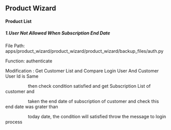 ## Product Wizard
<h4><b> Product List </b></h4>
<h5><b>1.User Not Allowed When Subscription End Date </b></h5>
<p> File Path: apps/product_wizard/product_wizard/product_wizard/backup_files/auth.py </p>
<p> Function: authenticate </p>
<p> Modification : Get Customer List and Compare Login User And Customer User Id is Same </p>
<p>&nbsp;&nbsp;&nbsp; &nbsp;&nbsp;&nbsp;&nbsp;&nbsp;&nbsp;&nbsp;&nbsp;&nbsp; &nbsp;&nbsp;&nbsp;    then check condition satisfied and get Subscription List of customer and <p>
<p>&nbsp;&nbsp;&nbsp; &nbsp;&nbsp;&nbsp;&nbsp;&nbsp;&nbsp;&nbsp;&nbsp;&nbsp; &nbsp;&nbsp;&nbsp;    taken the end date of subscription of customer and check this end date was grater than<p>
<p>&nbsp;&nbsp;&nbsp; &nbsp;&nbsp;&nbsp;&nbsp;&nbsp;&nbsp;&nbsp;&nbsp;&nbsp; &nbsp;&nbsp;&nbsp;    today date, the condition will satisfied throw the message to login process <p>

